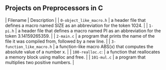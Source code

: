 ## Projects on Preprocessors in C

| Filename | Description |
| `0-object_like_macro.h` | a header file that defines a macro named SIZE as an abbreviation for the token 1024. |
| `1-pi.h` | a header file that defines a macro named PI as an abbreviation for the token 3.14159265359. |
| `2-main.c` |  a program that prints the name of the file it was compiled from, followed by a new line. |
| `3-function_like_macro.h` | a function-like macro ABS(x) that computes the absolute value of a number x. |
| `100-realloc.c`: | a function that reallocates a memory block using malloc and free. |
| `101-mul.c` | a program that multiplies two positive numbers. |